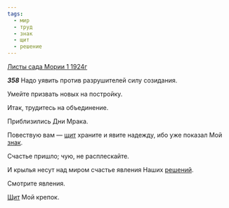 ```yaml
---
tags:
  - мир
  - труд
  - знак
  - щит
  - решение
---
```


[Листы сада Мории 1 1924г](https://127.0.0.1:4002/agni/1924)

___358___
Надо уявить против разрушителей силу созидания.   

Умейте призвать новых на постройку.   

Итак, трудитесь на объединение.   

Приблизились Дни Мрака.   

Повествую вам — [щит](../../../tags/#щит) храните и явите надежду, ибо уже показал Мой [знак](../../../tags/#знак).   

Счастье пришло; чую, не расплескайте.   

И крылья несут над миром счастье явления Наших [решений](../../../tags/#решение).   

Смотрите явления.   

[Щит](../../../tags/#щит) Мой крепок.   


